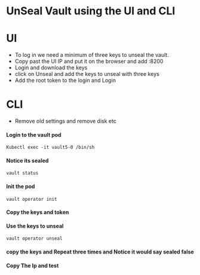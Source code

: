 # UnSeal Vault using the UI and CLI

# UI

- To log in we need a minimum of three keys to unseal the vault. 
- Copy past the UI IP and put it on the browser and add :8200
- Login and download the keys 
- click on Unseal and add the keys to unseal with three keys 
- Add the root token to the login and Login

# CLI
- Remove old settings and remove disk etc 


#### Login to the vault pod 
```
Kubectl exec -it vault5-0 /bin/sh
```
####  Notice its sealed
```
vault status  
```
####  Init the pod
```
vault operator init  
```
####  Copy the keys and token

####  Use the keys to unseal
```
vault operator unseal 
```
####  copy the keys and Repeat three times and Notice it would say sealed false 
####  Copy The Ip and test 
